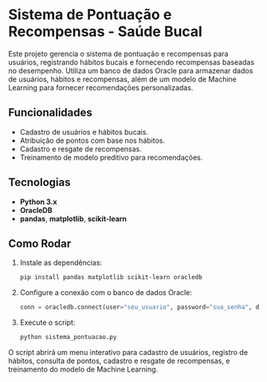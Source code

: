 # Sistema de Pontuação e Recompensas - Saúde Bucal

Este projeto gerencia o sistema de pontuação e recompensas para usuários, registrando hábitos bucais e fornecendo recompensas baseadas no desempenho. Utiliza um banco de dados Oracle para armazenar dados de usuários, hábitos e recompensas, além de um modelo de Machine Learning para fornecer recomendações personalizadas.

## Funcionalidades

- Cadastro de usuários e hábitos bucais.
- Atribuição de pontos com base nos hábitos.
- Cadastro e resgate de recompensas.
- Treinamento de modelo preditivo para recomendações.

## Tecnologias

- **Python 3.x**
- **OracleDB**
- **pandas**, **matplotlib**, **scikit-learn**

## Como Rodar

1. Instale as dependências:

    ```bash
    pip install pandas matplotlib scikit-learn oracledb
    ```

2. Configure a conexão com o banco de dados Oracle:

    ```python
    conn = oracledb.connect(user="seu_usuario", password="sua_senha", dsn="oracle.fiap.com.br:1521/orcl")
    ```

3. Execute o script:

    ```bash
    python sistema_pontuacao.py
    ```

O script abrirá um menu interativo para cadastro de usuários, registro de hábitos, consulta de pontos, cadastro e resgate de recompensas, e treinamento do modelo de Machine Learning.

